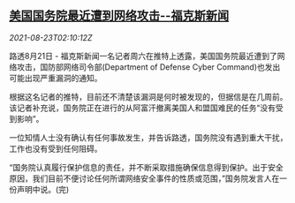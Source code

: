 <!--1629685863000-->
[美国国务院最近遭到网络攻击--福克斯新闻](https://cn.reuters.com/article/us-fox-state-department-cyber-attack-082-idCNKBS2FO04T)
------

<div><i>2021-08-23T02:10:12Z</i></div><p>路透8月21日 - 福克斯新闻一名记者周六在推特上透露，美国国务院最近遭到了网络攻击，国防部网络司令部(Department of Defense Cyber Command)也发出可能出现严重漏洞的通知。</p><p>根据这名记者的推特，目前还不清楚该漏洞是何时被发现的，但据信是在几周前。该记者补充说，国务院正在进行的从阿富汗撤离美国人和盟国难民的任务“没有受到影响”。</p><p>一位知情人士没有确认有任何事故发生，并告诉路透，国务院没有遇到重大干扰，工作也没有受到任何阻碍。</p><p>“国务院认真履行保护信息的责任，并不断采取措施确保信息得到保护。出于安全原因，我们目前不便讨论任何所谓网络安全事件的性质或范围，”国务院发言人在一份声明中说。(完)</p>
